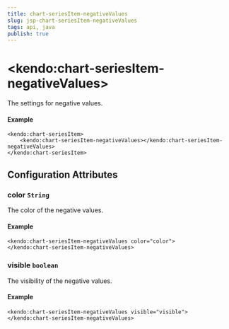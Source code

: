 ```yaml
---
title: chart-seriesItem-negativeValues
slug: jsp-chart-seriesItem-negativeValues
tags: api, java
publish: true
---
```


# \<kendo:chart-seriesItem-negativeValues\>

The settings for negative values.

#### Example
    <kendo:chart-seriesItem>
        <kendo:chart-seriesItem-negativeValues></kendo:chart-seriesItem-negativeValues>
    </kendo:chart-seriesItem>

## Configuration Attributes

### color `String`

The color of the negative values.

#### Example
    <kendo:chart-seriesItem-negativeValues color="color">
    </kendo:chart-seriesItem-negativeValues>

### visible `boolean`

The visibility of the negative values.

#### Example
    <kendo:chart-seriesItem-negativeValues visible="visible">
    </kendo:chart-seriesItem-negativeValues>


